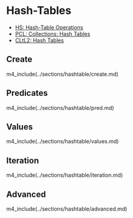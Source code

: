 # Hash-Tables

* [HS: Hash-Table Operations](http://www.lispworks.com/documentation/HyperSpec/Body/18_aa.htm)
* [PCL: Collections: Hash Tables](http://gigamonkeys.com/book/collections.html#hash-tables)
* [CLtL2: Hash Tables](https://www.cs.cmu.edu/Groups/AI/html/cltl/clm/node154.html)

## Create

m4_include(../sections/hashtable/create.md)

## Predicates

m4_include(../sections/hashtable/pred.md)

## Values

m4_include(../sections/hashtable/values.md)

## Iteration

m4_include(../sections/hashtable/iteration.md)

## Advanced

m4_include(../sections/hashtable/advanced.md)
